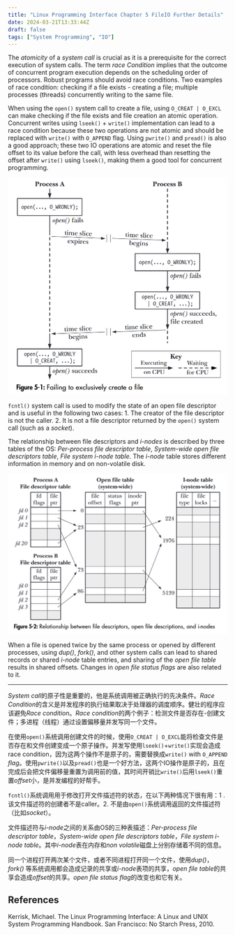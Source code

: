 ```yaml
---
title: "Linux Programming Interface Chapter 5 FileIO Further Details"
date: 2024-03-21T13:33:44Z
draft: false
tags: ["System Programming", "IO"]
---
```


The *atomicity* of a *system call* is crucial as it is a prerequisite for the correct execution of system calls. The term *race Condition* implies that the outcome of concurrent program execution depends on the scheduling order of processors. Robust programs should avoid race conditions. Two examples of race condition: checking if a file exists - creating a file; multiple processes (threads) concurrently writing to the same file.

When using the `open()` system call to create a file, using `O_CREAT | O_EXCL` can make checking if the file exists and file creation an atomic operation. Concurrent writes using `lseek()` + `write()` implementation can lead to a race condition because these two operations are not atomic and should be replaced with `write()` with `O_APPEND` flag. Using `pwrite()` and `pread()` is also a good approach; these two IO operations are atomic and reset the file offset to its value before the call, with less overhead than resetting the offset after `write()` using `lseek()`, making them a good tool for concurrent programming.

<!-- {{ $image := .Resources.Get "image.png" }} -->
![](image.png)

`fcntl()` system call is used to modify the state of an open file descriptor and is useful in the following two cases: 1. The creator of the file descriptor is not the caller. 2. It is not a file descriptor returned by the `open()` system call (such as a *socket*).

The relationship between file descriptors and *i-nodes* is described by three tables of the OS: *Per-process file descriptor table*, *System-wide open file descriptors table*, *File system i-node table*. The *i-node* table stores different information in memory and on non-volatile disk.

<!-- {{ $image := .Resources.Get "image-1.png" }} -->
![](image-1.png)

When a file is opened twice by the same process or opened by different processes, using *dup()*, *fork()*, and other system calls can lead to shared records or shared *i-node* table entries, and sharing of the *open file table* results in shared offsets. Changes in *open file status flags* are also related to it.

---

*System call*的原子性是重要的，他是系统调用被正确执行的先决条件。*Race Condition*的含义是并发程序的执行结果取决于处理器的调度顺序。健壮的程序应该避免*Race condition*。*Race condition*的两个例子：检测文件是否存在-创建文件；多进程（线程）通过设置偏移量并发写同一个文件。

在使用`open()`系统调用创建文件的时候，使用`O_CREAT | O_EXCL`能将检查文件是否存在和文件创建变成一个原子操作。并发写使用`lseek()`+`write()`实现会造成race condition，因为这两个操作不是原子的，需要替换成`write()` with `O_APPEND` *flag*。使用`pwrite()`以及`pread()`也是一个好方法，这两个IO操作是原子的，且在完成后会把文件偏移量重置为调用前的值，其时间开销比`write()`后用`lseek()`重置*offset*小，是并发编程的好帮手。

`fcntl()`系统调用用于修改打开文件描述符的状态，在以下两种情况下很有用：1    . 该文件描述符的创建者不是caller。2. 不是由`open()`系统调用返回的文件描述符（比如*socket*）。

文件描述符与*i-node*之间的关系由OS的三种表描述：*Per-process file descriptor table*，*System-wide open file descriptors table*，*File system i-node table*。其中*i-node*表在内存和*non volatile*磁盘上分别存储着不同的信息。

同一个进程打开两次某个文件，或者不同进程打开同一个文件，使用*dup()*，*fork()* 等系统调用都会造成记录的共享或*i-node*表项的共享，*open file table*的共享会造成*offset*的共享。*open file status flag*的改变也和它有关。

## References

Kerrisk, Michael. The Linux Programming Interface: A Linux and UNIX System Programming Handbook. San Francisco: No Starch Press, 2010.
